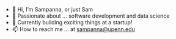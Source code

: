- 👋 Hi, I’m Sampanna, or just Sam
- 👀 Passionate about ... software development and data science
- 🚀 Currently building exciting things at a startup!
- 📫 How to reach me ... at sampanna@upenn.edu

<!---
sampanna-b/sampanna-b is a ✨ special ✨ repository because its `README.md` (this file) appears on your GitHub profile.
You can click the Preview link to take a look at your changes.
--->
